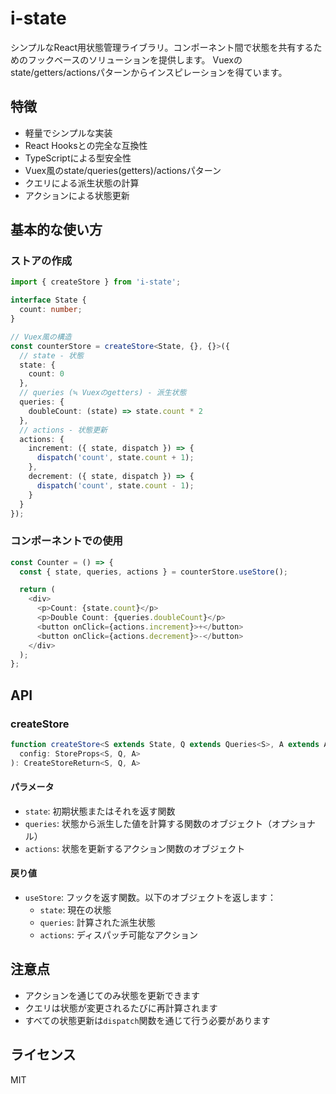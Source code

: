 # i-state

シンプルなReact用状態管理ライブラリ。コンポーネント間で状態を共有するためのフックベースのソリューションを提供します。
Vuexのstate/getters/actionsパターンからインスピレーションを得ています。

## 特徴

- 軽量でシンプルな実装
- React Hooksとの完全な互換性
- TypeScriptによる型安全性
- Vuex風のstate/queries(getters)/actionsパターン
- クエリによる派生状態の計算
- アクションによる状態更新

## 基本的な使い方

### ストアの作成

```typescript
import { createStore } from 'i-state';

interface State {
  count: number;
}

// Vuex風の構造
const counterStore = createStore<State, {}, {}>({
  // state - 状態
  state: {
    count: 0
  },
  // queries (≒ Vuexのgetters) - 派生状態
  queries: {
    doubleCount: (state) => state.count * 2
  },
  // actions - 状態更新
  actions: {
    increment: ({ state, dispatch }) => {
      dispatch('count', state.count + 1);
    },
    decrement: ({ state, dispatch }) => {
      dispatch('count', state.count - 1);
    }
  }
});
```

### コンポーネントでの使用

```typescript
const Counter = () => {
  const { state, queries, actions } = counterStore.useStore();

  return (
    <div>
      <p>Count: {state.count}</p>
      <p>Double Count: {queries.doubleCount}</p>
      <button onClick={actions.increment}>+</button>
      <button onClick={actions.decrement}>-</button>
    </div>
  );
};
```

## API

### createStore

```typescript
function createStore<S extends State, Q extends Queries<S>, A extends Actions<S>>(
  config: StoreProps<S, Q, A>
): CreateStoreReturn<S, Q, A>
```

#### パラメータ
- `state`: 初期状態またはそれを返す関数
- `queries`: 状態から派生した値を計算する関数のオブジェクト（オプショナル）
- `actions`: 状態を更新するアクション関数のオブジェクト

#### 戻り値
- `useStore`: フックを返す関数。以下のオブジェクトを返します：
  - `state`: 現在の状態
  - `queries`: 計算された派生状態
  - `actions`: ディスパッチ可能なアクション

## 注意点

- アクションを通じてのみ状態を更新できます
- クエリは状態が変更されるたびに再計算されます
- すべての状態更新は`dispatch`関数を通じて行う必要があります

## ライセンス

MIT

